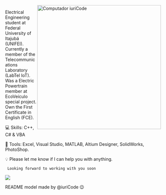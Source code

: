 <img src="https://raw.githubusercontent.com/MicaelliMedeiros/micaellimedeiros/master/image/computer-illustration.png" min-width="400px" max-width="400px" width="400px" align="right" alt="Computador iuriCode">

<p align="left"> 
Electrical Engineering student at Federal University of Itajubá (UNIFEI). Currently a member of the Telecommunications Laboratory (LabTel IoT). Was a Electric Powertrain member at EcoVeículo special project. Own the First Certificate in English (FCE). 

</p>

<p align="left">
  💻 Skills: C++, C# & VBA
</p>

<p align="left">
  💼 Tools: Excel, Visual Studio, MATLAB, Altium Designer, SolidWorks, PhotoShop.
</p>

<p align="left">
  💡 Please let me know if I can help you with anything. 
  
  
  
  
     Looking forward to working with you soon 
</p>

<a href="https://www.linkedin.com/in/dltc/" alt="Linkedin">
<img src="https://img.shields.io/badge/-Linkedin-0e76a8?style=for-the-badge&logo=Linkedin&logoColor=white&link=https://www.linkedin.com/in/dltc/" /></a>


  
  
README model made by @iuriCode 😉

<!--
**danilo-lorenzo/danilo-lorenzo** is a ✨ _special_ ✨ repository because its `README.md` (this file) appears on your GitHub profile.

Here are some ideas to get you started:

- 🔭 I’m currently working on ...
- 🌱 I’m currently learning ...
- 👯 I’m looking to collaborate on ...
- 🤔 I’m looking for help with ...
- 💬 Ask me about ...
- 📫 How to reach me: ...
- 😄 Pronouns: ...
- ⚡ Fun fact: ...
-->
